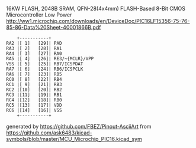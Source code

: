 16KW FLASH, 2048B SRAM, QFN-28(4x4mm)
FLASH-Based 8-Bit CMOS Microcontroller Low Power
http://ww1.microchip.com/downloads/en/DeviceDoc/PIC16LF15356-75-76-85-86-Data%20Sheet-40001866B.pdf


	    +-----------+
	RA2 |[ 1]   [29]| PAD
	RA3 |[ 2]   [28]| RA1
	RA4 |[ 3]   [27]| RA0
	RA5 |[ 4]   [26]| RE3/~{MCLR}/VPP
	VSS |[ 5]   [25]| RB7/ICSPDAT
	RA7 |[ 6]   [24]| RB6/ICSPCLK
	RA6 |[ 7]   [23]| RB5
	RC0 |[ 8]   [22]| RB4
	RC1 |[ 9]   [21]| RB3
	RC2 |[10]   [20]| RB2
	RC3 |[11]   [19]| RB1
	RC4 |[12]   [18]| RB0
	RC5 |[13]   [17]| VDD
	RC6 |[14]   [16]| VSS
	    +-----------+


generated by https://github.com/FBEZ/Pinout-AsciiArt from https://github.com/ask6483/kicad-symbols/blob/master/MCU_Microchip_PIC16.kicad_sym